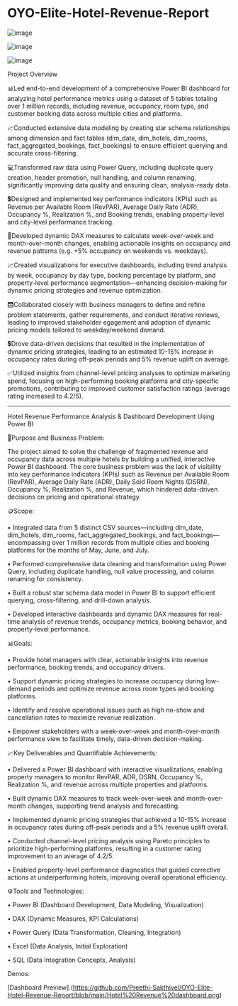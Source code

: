 

# OYO-Elite-Hotel-Revenue-Report

![image](https://github.com/user-attachments/assets/251545ba-f495-4455-a64a-eac8b601055d)



![image](https://github.com/user-attachments/assets/c51565f1-180e-431b-835f-fba515c3fbc2)




![image](https://github.com/user-attachments/assets/0766c798-d636-40ac-b493-ae70e8ae638f)

Project Overview

📊Led end-to-end development of a comprehensive Power BI dashboard for analyzing hotel performance metrics using a dataset of 5 tables totaling over 1 million records, including revenue, occupancy, room type, and customer booking data across multiple cities and platforms.

📈Conducted extensive data modeling by creating star schema relationships among dimension and fact tables (dim_date, dim_hotels, dim_rooms, fact_aggregated_bookings, fact_bookings) to ensure efficient querying and accurate cross-filtering.

💻Transformed raw data using Power Query, including duplicate query creation, header promotion, null handling, and column renaming, significantly improving data quality and ensuring clean, analysis-ready data.

💲Designed and implemented key performance indicators (KPIs) such as Revenue per Available Room (RevPAR), Average Daily Rate (ADR), Occupancy %, Realization %, and Booking trends, enabling property-level and city-level performance tracking.

🏩Developed dynamic DAX measures to calculate week-over-week and month-over-month changes, enabling actionable insights on occupancy and revenue patterns (e.g. +5% occupancy on weekends vs. weekdays).

📈Created visualizations for executive dashboards, including trend analysis by week, occupancy by day type, booking percentage by platform, and property-level performance segmentation—enhancing decision-making for dynamic pricing strategies and revenue optimization.

🛗Collaborated closely with business managers to define and refine problem statements, gather requirements, and conduct iterative reviews, leading to improved stakeholder egagement and adoption of dynamic pricing models tailored to weekday/weekend demand.

💲Drove data-driven decisions that resulted in the implementation of dynamic pricing strategies, leading to an estimated 10-15% increase in occupancy rates during off-peak periods and 5% revenue uplift on average.

✅Utilized insights from channel-level pricing analyses to optimize marketing spend, focusing on high-performing booking platforms and city-specific promotions, contributing to improved customer satisfaction ratings (average rating increased to 4.2/5).
________________________________________


Hotel Revenue Performance Analysis & Dashboard Development Using Power BI

📅Purpose and Business Problem:

The project aimed to solve the challenge of fragmented revenue and occupancy data across multiple hotels by building a unified, interactive Power BI dashboard. The core business problem was the lack of visibility into key performance indicators (KPIs) such as Revenue per Available Room (RevPAR), Average Daily Rate (ADR), Daily Sold Room Nights (DSRN), Occupancy %, Realization %, and Revenue, which hindered data-driven decisions on pricing and operational strategy.

🪙Scope:

•	Integrated data from 5 distinct CSV sources—including dim_date, dim_hotels, dim_rooms, fact_aggregated_bookings, and fact_bookings—encompassing over 1 million records from multiple cities and booking platforms for the months of May, June, and July.

•	Performed comprehensive data cleaning and transformation using Power Query, including duplicate handling, null value processing, and column renaming for consistency.

•	Built a robust star schema data model in Power BI to support efficient querying, cross-filtering, and drill-down analysis.

•	Developed interactive dashboards and dynamic DAX measures for real-time analysis of revenue trends, occupancy metrics, booking behavior, and property-level performance.

📊Goals:

•	Provide hotel managers with clear, actionable insights into revenue performance, booking trends, and occupancy drivers.

•	Support dynamic pricing strategies to increase occupancy during low-demand periods and optimize revenue across room types and booking platforms.

•	Identify and resolve operational issues such as high no-show and cancellation rates to maximize revenue realization.

•	Empower stakeholders with a week-over-week and month-over-month performance view to facilitate timely, data-driven decision-making.

📈Key Deliverables and Quantifiable Achievements:

•	Delivered a Power BI dashboard with interactive visualizations, enabling property managers to monitor RevPAR, ADR, DSRN, Occupancy %, Realization %, and revenue across multiple properties and platforms.

•	Built dynamic DAX measures to track week-over-week and month-over-month changes, supporting trend analysis and forecasting.

•	Implemented dynamic pricing strategies that achieved a 10-15% increase in occupancy rates during off-peak periods and a 5% revenue uplift overall.

•	Conducted channel-level pricing analysis using Pareto principles to prioritize high-performing platforms, resulting in a customer rating improvement to an average of 4.2/5.

•	Enabled property-level performance diagnostics that guided corrective actions at underperforming hotels, improving overall operational efficiency.

⚙️Tools and Technologies:

•	Power BI (Dashboard Development, Data Modeling, Visualization)

•	DAX (Dynamic Measures, KPI Calculations)

•	Power Query (Data Transformation, Cleaning, Integration)

•	Excel (Data Analysis, Initial Exploration)

•	SQL (Data Integration Concepts, Analysis) 

Demos:

[Dashboard Preview].(https://github.com/Preethi-Sakthivel/OYO-Elite-Hotel-Revenue-Report/blob/main/Hotel%20Revenue%20dashboard.png)


